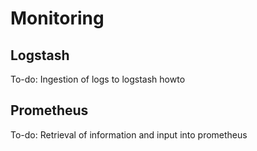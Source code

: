 # Monitoring

## Logstash

To-do: Ingestion of logs to logstash howto

## Prometheus

To-do: Retrieval of information and input into prometheus


